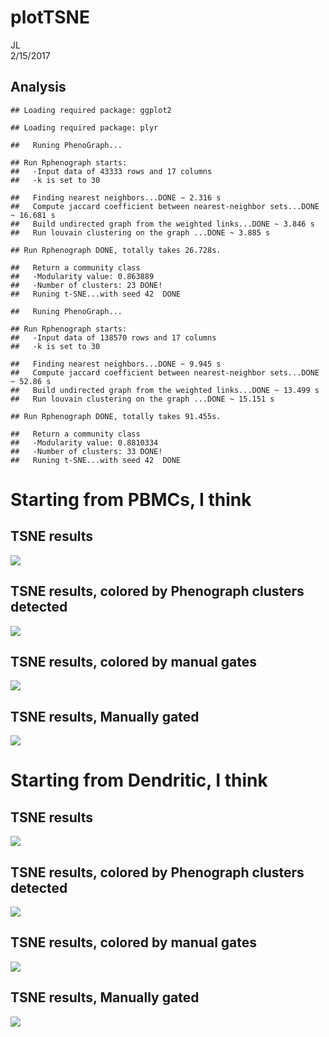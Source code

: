 # plotTSNE
JL  
2/15/2017  



## Analysis

```
## Loading required package: ggplot2
```

```
## Loading required package: plyr
```

```
##   Runing PhenoGraph...
```

```
## Run Rphenograph starts:
##   -Input data of 43333 rows and 17 columns
##   -k is set to 30
```

```
##   Finding nearest neighbors...DONE ~ 2.316 s
##   Compute jaccard coefficient between nearest-neighbor sets...DONE ~ 16.681 s
##   Build undirected graph from the weighted links...DONE ~ 3.846 s
##   Run louvain clustering on the graph ...DONE ~ 3.885 s
```

```
## Run Rphenograph DONE, totally takes 26.728s.
```

```
##   Return a community class
##   -Modularity value: 0.863889 
##   -Number of clusters: 23 DONE!
##   Runing t-SNE...with seed 42  DONE
```

```
##   Runing PhenoGraph...
```

```
## Run Rphenograph starts:
##   -Input data of 138570 rows and 17 columns
##   -k is set to 30
```

```
##   Finding nearest neighbors...DONE ~ 9.945 s
##   Compute jaccard coefficient between nearest-neighbor sets...DONE ~ 52.86 s
##   Build undirected graph from the weighted links...DONE ~ 13.499 s
##   Run louvain clustering on the graph ...DONE ~ 15.151 s
```

```
## Run Rphenograph DONE, totally takes 91.455s.
```

```
##   Return a community class
##   -Modularity value: 0.8810334 
##   -Number of clusters: 33 DONE!
##   Runing t-SNE...with seed 42  DONE
```

# Starting from PBMCs, I think

## TSNE results
![](PlotTSNE_files/figure-html/plot-1.png)<!-- -->

## TSNE results, colored by Phenograph clusters detected
![](PlotTSNE_files/figure-html/plot1-1.png)<!-- -->

## TSNE results, colored by manual gates 
![](PlotTSNE_files/figure-html/plot2-1.png)<!-- -->

## TSNE results, Manually gated 
![](PlotTSNE_files/figure-html/plot4-1.png)<!-- -->


# Starting from Dendritic, I think

## TSNE results
![](PlotTSNE_files/figure-html/plot5-1.png)<!-- -->

## TSNE results, colored by Phenograph clusters detected
![](PlotTSNE_files/figure-html/plot6-1.png)<!-- -->

## TSNE results, colored by manual gates 
![](PlotTSNE_files/figure-html/plot7-1.png)<!-- -->

## TSNE results, Manually gated 
![](PlotTSNE_files/figure-html/plot8-1.png)<!-- -->
